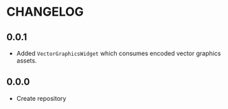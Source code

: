 # CHANGELOG

## 0.0.1
  * Added `VectorGraphicsWidget` which consumes encoded vector graphics assets.

## 0.0.0

* Create repository
